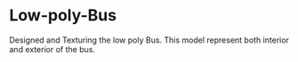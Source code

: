 # Low-poly-Bus
Designed and Texturing the low poly Bus. This model represent both interior and exterior of the bus.
